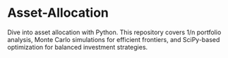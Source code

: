 # Asset-Allocation
Dive into asset allocation with Python. This repository covers 1/n portfolio analysis, Monte Carlo simulations for efficient frontiers, and SciPy-based optimization for balanced investment strategies.
